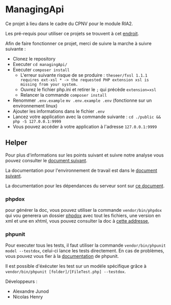 # ManagingApi

Ce projet à lieu dans le cadre du CPNV pour le module RIA2.

Les pré-requis pour utiliser ce projets se trouvent à cet [endroit](./docs/environnement.md).

Afin de faire fonctionner ce projet, merci de suivre la marche à suivre suivante :

- Clonez le repository
- Executer `cd managingApi/`
- Executer `composer install`
  - L'erreur suivante risque de se produire : `theseer/fxsl 1.1.1 requires ext-xsl * -> the requested PHP extension xsl is missing from your system.`
  - Ouvrez le fichier php.ini et retirer le `;` qui précède `extension=xsl`
  - Relancer la commande `composer install`
- Renommer `.env.example` `mv .env.example .env` (fonctionne sur un environnement linux)
- Ajouter les informations dans le fichier `.env`
- Lancez votre application avec la commande suivante : `cd ./public && php -S 127.0.0.1:9999`
- Vous pouvez accéder à votre application à l'adresse `127.0.0.1:9999`

## Helper

Pour plus d'informations sur les points suivant et suivre notre analyse vous pouvez consulter le [document suivant](./docs/analyser.md).

La documentation pour l'environnement de travail est dans le [document suivant](./docs/environnement.md).

La documentation pour les dépendances du serveur sont sur [ce document](./docs/dependances.md).

### phpdox

pour générer la doc, vous pouvez utiliser la commande `vendor/bin/phpdox` qui vou generera un dossier [phpdox](./docs/phpdox) avec tout les fichiers, une version en xml et une en xhtml, vous pouvez consulter la doc à [cette addresse](./docs/phpdox/html/html/index.xhtml),

### phpunit

Pour executer tous les tests, il faut utiliser la commande `vendor/bin/phpunit model --testdox`, celui-ci lance les tests directement. En cas de problèmes, vous pouvez vous fier à la [documentation](https://phpunit.readthedocs.io/fr/latest/writing-tests-for-phpunit.html) de phpunit.

Il est possible d'éxécuter les test sur un modéle spécifique grâce à `vendor/bin/phpunit [folder]/[FileTest.php] --testdox`.

Développeurs :
- Alexandre Junod
- Nicolas Henry
